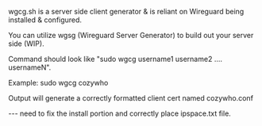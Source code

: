 wgcg.sh is a server side client generator & is reliant on Wireguard being installed & configured.

You can utilize wgsg (Wireguard Server Generator) to build out your server side (WIP).

Command should look like "sudo wgcg username1 username2 .... usernameN".

Example: sudo wgcg cozywho

Output will generate a correctly formatted client cert named cozywho.conf

--- need to fix the install portion and correctly place ipspace.txt file.
